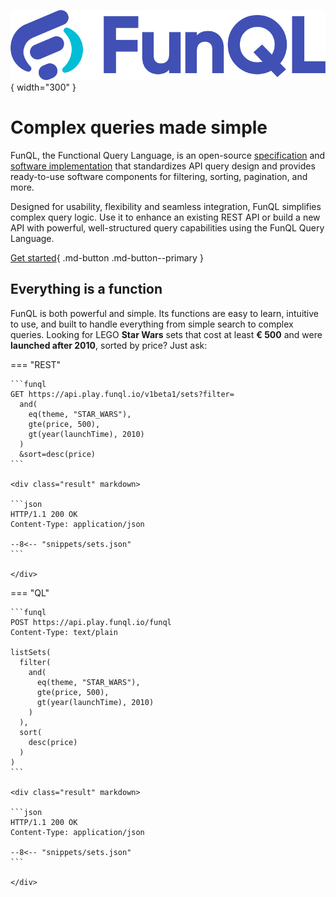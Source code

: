 ﻿![FunQL logo](assets/logo.png){ width="300" }

# Complex queries made simple

FunQL, the Functional Query Language, is an open-source [specification](./learn/index.md) and
[software implementation](./code/index.md) that standardizes API query design and provides ready-to-use software
components for filtering, sorting, pagination, and more.

Designed for usability, flexibility and seamless integration, FunQL simplifies complex query logic. Use it to enhance an
existing REST API or build a new API with powerful, well-structured query capabilities using the FunQL Query Language.

[Get started](./learn/index.md){ .md-button .md-button--primary }

## Everything is a function

FunQL is both powerful and simple. Its functions are easy to learn, intuitive to use, and built to handle everything
from simple search to complex queries. Looking for LEGO **Star Wars** sets that cost at least **€ 500** and were
**launched after 2010**, sorted by price? Just ask:

=== "REST"

    ```funql
    GET https://api.play.funql.io/v1beta1/sets?filter=
      and(
        eq(theme, "STAR_WARS"),
        gte(price, 500),
        gt(year(launchTime), 2010)
      )
      &sort=desc(price)
    ```
    
    <div class="result" markdown>
    
    ```json
    HTTP/1.1 200 OK
    Content-Type: application/json
    
    --8<-- "snippets/sets.json"
    ```

    </div>

=== "QL"

    ```funql
    POST https://api.play.funql.io/funql
    Content-Type: text/plain

    listSets(
      filter(
        and(
          eq(theme, "STAR_WARS"),
          gte(price, 500),
          gt(year(launchTime), 2010)
        )
      ),
      sort(
        desc(price)
      )
    )
    ```

    <div class="result" markdown>

    ```json
    HTTP/1.1 200 OK
    Content-Type: application/json
    
    --8<-- "snippets/sets.json"
    ```

    </div>